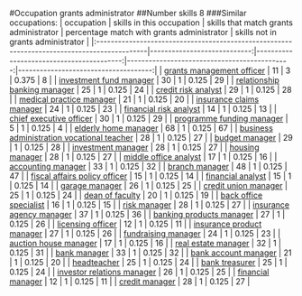 #Occupation grants administrator
##Number skills 8
###Similar occupations:
| occupation                                                                                  |   skills in this occupation |   skills that match grants administrator |   percentage match with grants administrator |   skills not in grants administrator |
|:--------------------------------------------------------------------------------------------|----------------------------:|-----------------------------------------:|---------------------------------------------:|-------------------------------------:|
| [grants management officer](grants_management_officer.md)                                   |                          11 |                                        3 |                                        0.375 |                                    8 |
| [investment fund manager](investment_fund_manager.md)                                       |                          30 |                                        1 |                                        0.125 |                                   29 |
| [relationship banking manager](relationship_banking_manager.md)                             |                          25 |                                        1 |                                        0.125 |                                   24 |
| [credit risk analyst](credit_risk_analyst.md)                                               |                          29 |                                        1 |                                        0.125 |                                   28 |
| [medical practice manager](medical_practice_manager.md)                                     |                          21 |                                        1 |                                        0.125 |                                   20 |
| [insurance claims manager](insurance_claims_manager.md)                                     |                          24 |                                        1 |                                        0.125 |                                   23 |
| [financial risk analyst](financial_risk_analyst.md)                                         |                          14 |                                        1 |                                        0.125 |                                   13 |
| [chief executive officer](chief_executive_officer.md)                                       |                          30 |                                        1 |                                        0.125 |                                   29 |
| [programme funding manager](programme_funding_manager.md)                                   |                           5 |                                        1 |                                        0.125 |                                    4 |
| [elderly home manager](elderly_home_manager.md)                                             |                          68 |                                        1 |                                        0.125 |                                   67 |
| [business administration vocational teacher](business_administration_vocational_teacher.md) |                          28 |                                        1 |                                        0.125 |                                   27 |
| [budget manager](budget_manager.md)                                                         |                          29 |                                        1 |                                        0.125 |                                   28 |
| [investment manager](investment_manager.md)                                                 |                          28 |                                        1 |                                        0.125 |                                   27 |
| [housing manager](housing_manager.md)                                                       |                          28 |                                        1 |                                        0.125 |                                   27 |
| [middle office analyst](middle_office_analyst.md)                                           |                          17 |                                        1 |                                        0.125 |                                   16 |
| [accounting manager](accounting_manager.md)                                                 |                          33 |                                        1 |                                        0.125 |                                   32 |
| [branch manager](branch_manager.md)                                                         |                          48 |                                        1 |                                        0.125 |                                   47 |
| [fiscal affairs policy officer](fiscal_affairs_policy_officer.md)                           |                          15 |                                        1 |                                        0.125 |                                   14 |
| [financial analyst](financial_analyst.md)                                                   |                          15 |                                        1 |                                        0.125 |                                   14 |
| [garage manager](garage_manager.md)                                                         |                          26 |                                        1 |                                        0.125 |                                   25 |
| [credit union manager](credit_union_manager.md)                                             |                          25 |                                        1 |                                        0.125 |                                   24 |
| [dean of faculty](dean_of_faculty.md)                                                       |                          20 |                                        1 |                                        0.125 |                                   19 |
| [back office specialist](back_office_specialist.md)                                         |                          16 |                                        1 |                                        0.125 |                                   15 |
| [risk manager](risk_manager.md)                                                             |                          28 |                                        1 |                                        0.125 |                                   27 |
| [insurance agency manager](insurance_agency_manager.md)                                     |                          37 |                                        1 |                                        0.125 |                                   36 |
| [banking products manager](banking_products_manager.md)                                     |                          27 |                                        1 |                                        0.125 |                                   26 |
| [licensing officer](licensing_officer.md)                                                   |                          12 |                                        1 |                                        0.125 |                                   11 |
| [insurance product manager](insurance_product_manager.md)                                   |                          27 |                                        1 |                                        0.125 |                                   26 |
| [fundraising manager](fundraising_manager.md)                                               |                          24 |                                        1 |                                        0.125 |                                   23 |
| [auction house manager](auction_house_manager.md)                                           |                          17 |                                        1 |                                        0.125 |                                   16 |
| [real estate manager](real_estate_manager.md)                                               |                          32 |                                        1 |                                        0.125 |                                   31 |
| [bank manager](bank_manager.md)                                                             |                          33 |                                        1 |                                        0.125 |                                   32 |
| [bank account manager](bank_account_manager.md)                                             |                          21 |                                        1 |                                        0.125 |                                   20 |
| [headteacher](headteacher.md)                                                               |                          25 |                                        1 |                                        0.125 |                                   24 |
| [bank treasurer](bank_treasurer.md)                                                         |                          25 |                                        1 |                                        0.125 |                                   24 |
| [investor relations manager](investor_relations_manager.md)                                 |                          26 |                                        1 |                                        0.125 |                                   25 |
| [financial manager](financial_manager.md)                                                   |                          12 |                                        1 |                                        0.125 |                                   11 |
| [credit manager](credit_manager.md)                                                         |                          28 |                                        1 |                                        0.125 |                                   27 |

